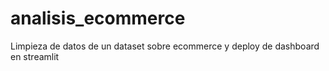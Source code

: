 # analisis_ecommerce
Limpieza de datos de un dataset sobre ecommerce y deploy de dashboard en streamlit


